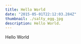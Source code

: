 ```yaml
---
title: Hello World
date: "2015-05-01T22:12:03.284Z"
thumbnail: ./salty_egg.jpg
description: Hello World.
---
```


Hello World